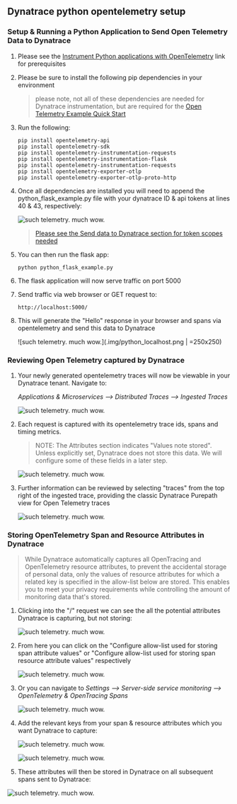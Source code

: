 ##   Dynatrace python opentelemetry setup


### Setup & Running a Python Application to Send Open Telemetry Data to Dynatrace

1. Please see the [Instrument Python applications with OpenTelemetry](https://www.dynatrace.com/support/help/extend-dynatrace/opentelemetry/opentelemetry-ingest/opent-python) link for prerequisites

1. Please be sure to install the following pip dependencies in your environment 

    > please note, not all of these dependencies are needed for Dynatrace instrumentation, but are required for the [Open Telemetry Example Quick Start](https://opentelemetry-python.readthedocs.io/en/latest/getting-started.html#instrumentation-example-with-flask)

1. Run the following:
    ```
    pip install opentelemetry-api
    pip install opentelemetry-sdk
    pip install opentelemetry-instrumentation-requests
    pip install opentelemetry-instrumentation-flask
    pip install opentelemetry-instrumentation-requests
    pip install opentelemetry-exporter-otlp
    pip install opentelemetry-exporter-otlp-proto-http
    ``` 

1. Once all dependencies are installed you will need to append the python_flask_example.py file with your dynatrace ID & api tokens at lines 40 & 43, respectively:

    ![such telemetry. much wow.](img/python_config.png)

    > [Please see the Send data to Dynatrace section for token scopes needed](https://www.dynatrace.com/support/help/shortlink/opent-python)


1. You can then run the flask app:

    ```
    python python_flask_example.py
    ```

1. The flask application will now serve traffic on port 5000
1. Send traffic via web browser or GET request to:
    ```
    http://localhost:5000/
    ```
1. This will generate the "Hello" response in your browser and spans via opentelemetry and send this data to Dynatrace


    ![such telemetry. much wow.](.img/python_localhost.png | =250x250)


### Reviewing Open Telemetry captured by Dynatrace

1. Your newly generated opentelemetry traces will now be viewable in your Dynatrace tenant. Navigate to:

    _Applications & Microservices --> Distributed Traces --> Ingested Traces_ 

    ![such telemetry. much wow.](img/python_traces.png)

1. Each request is captured with its opentelemetry trace ids, spans and timing metrics.

    > NOTE:  The Attributes section indicates "Values note stored". Unless explicitly set, Dynatrace does not store this data. We will configure some of these fields in a later step.
    
 
    ![such telemetry. much wow.](img/python_traceid.png)

1.  Further information can be reviewed by  selecting "traces" from the top right of the ingested trace, providing the classic Dynatrace Purepath view for Open Telemetry traces

      ![such telemetry. much wow.](img/python_path.png)

### Storing OpenTelemetry Span and Resource Attributes in Dynatrace

 > While Dynatrace automatically captures all OpenTracing and OpenTelemetry resource attributes, to prevent the accidental storage of personal data, only the values of resource attributes for which a related key is specified in the allow-list below are stored. This enables you to meet your privacy requirements while controlling the amount of monitoring data that's stored.


1. Clicking into the "/" request we can see the all the potential attributes Dynatrace is capturing, but not storing:

    ![such telemetry. much wow.](img/python_attributes.png)

1. From here you can click on the "Configure allow-list used for storing span attribute values" or "Configure allow-list used for storing span resource attribute values" respectively 

    ![such telemetry. much wow.](img/python_quickclick.png)

1. Or you can navigate to    _Settings --> Server-side service monitoring --> OpenTelemetry & OpenTracing Spans_ 

    ![such telemetry. much wow.](img/python_settings.png)

1. Add the relevant keys from your span & resource  attributes which you want Dynatrace to capture:

   ![such telemetry. much wow.](img/python_spanatts.png)

   ![such telemetry. much wow.](img/python_resourceatts.png)

1.  These attributes will then be stored in Dynatrace on all subsequent spans sent to Dynatrace:

![such telemetry. much wow.](img/python_attributesset.png)